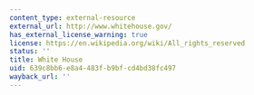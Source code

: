 ```yaml
---
content_type: external-resource
external_url: http://www.whitehouse.gov/
has_external_license_warning: true
license: https://en.wikipedia.org/wiki/All_rights_reserved
status: ''
title: White House
uid: 639c8bb6-e8a4-483f-b9bf-cd4bd38fc497
wayback_url: ''
---
```

